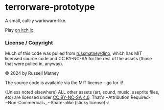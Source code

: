 # terrorware-prototype

A small, cult-y  warioware-like.

Play [on itch.io](https://moonstorm-clerics.itch.io/terrorware-prototype).

### License / Copyright

Much of this code was pulled from
[russmatney/dino](https://github.com/russmatney/dino), which has MIT licensed
source code and CC BY-NC-SA for the rest of the assets (those that were pulled
in, anyway).

© 2024 by Russell Matney

The source code is available via the MIT license - go for it!

(Unless noted elsewhere) ALL other assets (art, sound, music, aseprite files,
etc) are licensed under [CC BY-NC-SA 4.0](https://creativecommons.org/licenses/by-nc-sa/4.0/).
That's ~Attribution Required~, ~Non-Commerical~, ~Share-alike (sticky license)~!
